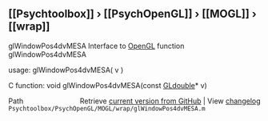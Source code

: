 ## [[Psychtoolbox]] &#8250; [[PsychOpenGL]] &#8250; [[MOGL]] &#8250; [[wrap]]

glWindowPos4dvMESA  Interface to [OpenGL](OpenGL) function glWindowPos4dvMESA  
  
usage:  glWindowPos4dvMESA( v )  
  
C function:  void glWindowPos4dvMESA(const [GLdouble](GLdouble)\* v)  




<div class="code_header" style="text-align:right;">
  <span style="float:left;">Path&nbsp;&nbsp;</span> <span class="counter">Retrieve <a href=
  "https://raw.github.com/Psychtoolbox-3/Psychtoolbox-3/beta/Psychtoolbox/PsychOpenGL/MOGL/wrap/glWindowPos4dvMESA.m">current version from GitHub</a> | View <a href=
  "https://github.com/Psychtoolbox-3/Psychtoolbox-3/commits/beta/Psychtoolbox/PsychOpenGL/MOGL/wrap/glWindowPos4dvMESA.m">changelog</a></span>
</div>
<div class="code">
  <code>Psychtoolbox/PsychOpenGL/MOGL/wrap/glWindowPos4dvMESA.m</code>
</div>


